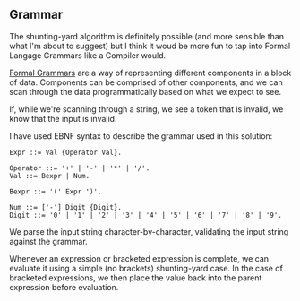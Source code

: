## Grammar

The shunting-yard algorithm is definitely possible (and more sensible
than what I'm about to suggest) but I think it woud be more fun to tap into
Formal Langage Grammars like a Compiler would.

<a href='https://en.wikipedia.org/wiki/Formal_grammar'>Formal Grammars</a>
are a way of representing different components in a block of data.
Components can be comprised of other components, and we can scan through
the data programmatically based on what we expect to see.

If, while we're scanning through a string, we see a token that is invalid,
we know that the input is invalid.

I have used EBNF syntax to describe the grammar used in this solution:
```
Expr ::= Val {Operator Val}.

Operator ::= '+' | '-' | '*' | '/'.
Val ::= Bexpr | Num.

Bexpr ::= '(' Expr ')'.

Num ::= ['-'] Digit {Digit}.
Digit ::= '0' | '1' | '2' | '3' | '4' | '5' | '6' | '7' | '8' | '9'.
```

We parse the input string character-by-character, validating the input
string against the grammar.

Whenever an expression or bracketed expression is complete, we can evaluate
it using a simple (no brackets) shunting-yard case.
In the case of bracketed expressions, we then place the value back into
the parent expression before evaluation.
